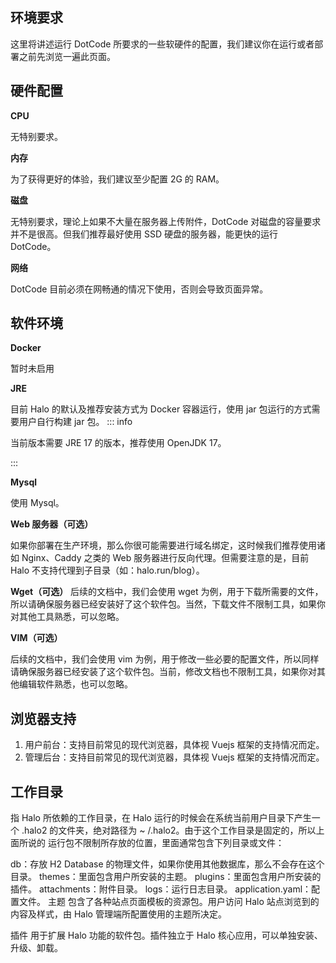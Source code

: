 ## 环境要求

这里将讲述运行 DotCode 所要求的一些软硬件的配置，我们建议你在运行或者部署之前先浏览一遍此页面。

## 硬件配置

**CPU**

无特别要求。

**内存**

为了获得更好的体验，我们建议至少配置 2G 的 RAM。

**磁盘**

无特别要求，理论上如果不大量在服务器上传附件，DotCode 对磁盘的容量要求并不是很高。但我们推荐最好使用 SSD 硬盘的服务器，能更快的运行
DotCode。

**网络**

DotCode 目前必须在网畅通的情况下使用，否则会导致页面异常。

## 软件环境

**Docker**

暂时未启用

**JRE**

目前 Halo 的默认及推荐安装方式为 Docker 容器运行，使用 jar 包运行的方式需要用户自行构建 jar 包。
::: info

当前版本需要 JRE 17 的版本，推荐使用 OpenJDK 17。

:::

**Mysql**

使用 Mysql。

**Web 服务器（可选）**

如果你部署在生产环境，那么你很可能需要进行域名绑定，这时候我们推荐使用诸如 Nginx、Caddy 之类的 Web 服务器进行反向代理。但需要注意的是，目前
Halo 不支持代理到子目录（如：halo.run/blog）。

**Wget（可选）**
后续的文档中，我们会使用 wget 为例，用于下载所需要的文件，所以请确保服务器已经安装好了这个软件包。当然，下载文件不限制工具，如果你对其他工具熟悉，可以忽略。

**VIM（可选）**

后续的文档中，我们会使用 vim 为例，用于修改一些必要的配置文件，所以同样请确保服务器已经安装了这个软件包。当前，修改文档也不限制工具，如果你对其他编辑软件熟悉，也可以忽略。

## 浏览器支持

1. 用户前台：支持目前常见的现代浏览器，具体视 Vuejs 框架的支持情况而定。
2. 管理后台：支持目前常见的现代浏览器，具体视 Vuejs 框架的支持情况而定。

## 工作目录

指 Halo 所依赖的工作目录，在 Halo 运行的时候会在系统当前用户目录下产生一个 .halo2 的文件夹，绝对路径为 ~
/.halo2。由于这个工作目录是固定的，所以上面所说的 运行包不限制所存放的位置，里面通常包含下列目录或文件：

db：存放 H2 Database 的物理文件，如果你使用其他数据库，那么不会存在这个目录。
themes：里面包含用户所安装的主题。
plugins：里面包含用户所安装的插件。
attachments：附件目录。
logs：运行日志目录。
application.yaml：配置文件。
主题
包含了各种站点页面模板的资源包。用户访问 Halo 站点浏览到的内容及样式，由 Halo 管理端所配置使用的主题所决定。

插件
用于扩展 Halo 功能的软件包。插件独立于 Halo 核心应用，可以单独安装、升级、卸载。